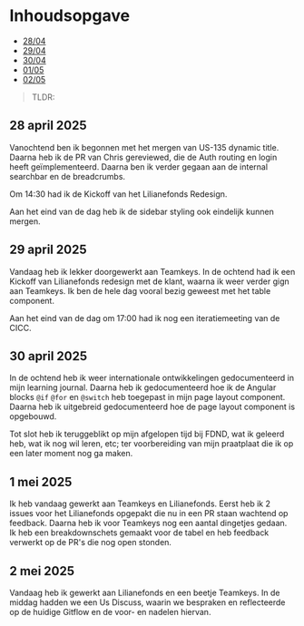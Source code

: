 # Inhoudsopgave

  - [28/04](#28-april-2025)
  - [29/04](#29-april-2025)
  - [30/04](#30-april-2025)
  - [01/05](#1-mei-2025)
  - [02/05](#2-mei-2025)

> TLDR: 

## 28 april 2025

Vanochtend ben ik begonnen met het mergen van US-135 dynamic title. Daarna heb ik de PR van Chris gereviewed, die de Auth routing en login heeft geïmplementeerd. Daarna ben ik verder gegaan aan de internal searchbar en de breadcrumbs.

Om 14:30 had ik de Kickoff van het Lilianefonds Redesign.

Aan het eind van de dag heb ik de sidebar styling ook eindelijk kunnen mergen.

## 29 april 2025

Vandaag heb ik lekker doorgewerkt aan Teamkeys. In de ochtend had ik een Kickoff van Lilianefonds redesign met de klant, waarna ik weer verder gign aan Teamkeys.
Ik ben de hele dag vooral bezig geweest met het table component.

Aan het eind van de dag om 17:00 had ik nog een iteratiemeeting van de CICC.

## 30 april 2025

In de ochtend heb ik weer internationale ontwikkelingen gedocumenteerd in mijn learning journal. Daarna heb ik gedocumenteerd hoe ik de Angular blocks `@if` `@for` en `@switch` heb toegepast in mijn page layout component. Daarna heb ik uitgebreid gedocumenteerd hoe de page layout component is opgebouwd.

Tot slot heb ik teruggeblikt op mijn afgelopen tijd bij FDND, wat ik geleerd heb, wat ik nog wil leren, etc; ter voorbereiding van mijn praatplaat die ik op een later moment nog ga maken.

## 1 mei 2025

Ik heb vandaag gewerkt aan Teamkeys en Lilianefonds. Eerst heb ik 2 issues voor het Lilianefonds opgepakt die nu in een PR staan wachtend op feedback. Daarna heb ik voor Teamkeys nog een aantal dingetjes gedaan. Ik heb een breakdownschets gemaakt voor de tabel en heb feedback verwerkt op de PR's die nog open stonden.

## 2 mei 2025

Vandaag heb ik gewerkt aan Lilianefonds en een beetje Teamkeys. In de middag hadden we een Us Discuss, waarin we bespraken en reflecteerde op de huidige Gitflow en de voor- en nadelen hiervan.
